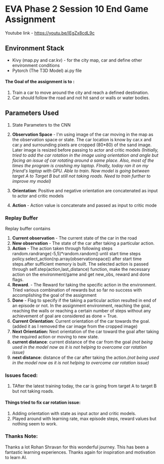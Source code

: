 # EVA Phase 2 Session 10 End Game Assignment

Youtube link - https://youtu.be/IEgZx8cdL9c


## Environment Stack
- Kivy (map.py and car.kv) - for the city map, car and define other environment conditions
- Pytorch (The T3D Model) ai.py file

#### The Goal of the assignment is to :

1. Train a car to move around the city and reach a defined destination.
2. Car should follow the road and not hit sand or walls or water bodies.

## Parameters Used
1. State Parameters to the CNN

  1. **Observation Space** - I'm using image of the car moving in the map as the observation space or state. The car location is know by car.x and car.y and surrounding pixels are cropped (80*80) of the sand image. Later image is resized before passing to actor and critic models *(Initially, tried to add the car rotation in the image using orientation and angle but facing an issue of car rotating around a same place. Also, most of the times the program is crashing my laptop. FInally, today ran it on my friend's laptop with GPU. Able to train. Now model is going between target A to Target B but still not taking roads. Need to train further to improve my model)*

  2. **Orientation**: Positive and negative orientation are concatenated as input to actor and critic models

  3. **Action** - Action value is concatenate and passed as input to critic mode

    

### Replay Buffer

Replay buffer contains

1. **Current observation** - The current state of the car in the road
2. **New observation** - The state of the car after taking a particular action. 
3. **Action** - The action taken through following steps
	random.randrange(-5,5)*random.random() until start time steps
	policy.select_action(np.array(observationspace)) after start time steps.after sufficient memory is built.
	The selected action is passed through self.step(action,last_distance) function, make the necessary action on the environment/game and get new_obs, reward and done flags.
4. **Reward**. - The Reward for taking the specific action in the environment. Tried various combination of rewards but so far no success with accomplishing the goal of the assignment
5. **Done** -  Flag to specify if the taking a particular action resulted in end of an episode or not. In the assignment environment, reaching the goal, reaching the walls or reaching a certain number of steps without any achievement of goal are considered as done = True.
6. **Current Orientation**: Current orientation of the car towards the goal. (added it as I removed the car image from the cropped image)
7. **Next Orientation:** Next orientation of the car toward the goal after taking the required action or moving to new state.
8. **current distance**: current distance of the car from the goal *(not being used in the model now as it is not helping to overcome car rotation issue)* 
9. **next distance**: distance of the car after taking the action.*(not being used in the model now as it is not helping to overcome car rotation issue)*

### Issues faced:

1. TAfter the latest training today, the car is going from target A to target B but not taking roads. 

#### Things tried to fix car rotation issue: 


1. Adding orientation with state as input actor and critic models.
2. Played around with learning rate, max episode steps, reward values but nothing seem to work.

### Thanks Note:
Thanks a lot Rohan Shravan for this wonderful journey. This has been a fantastic learning experiences. Thanks again for inspiration and motivation to learn AI.



